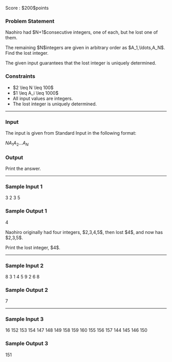 
<div>

<span>

<span>

<p>
Score : $200$points
</p>

<div>

<section>

### **Problem Statement**

<p>
Naohiro had $N+1$consecutive integers, one of each, but he lost one of them.
</p>

<p>
The remaining $N$integers are given in arbitrary order as $A_1,\ldots,A_N$. Find the lost integer.
</p>

<p>
The given input guarantees that the lost integer is uniquely determined.
</p>

</section>

</div>

<div>

<section>

### **Constraints**

<ul>

<li>
$2 \leq N \leq 100$
</li>

<li>
$1 \leq A_i \leq 1000$
</li>

<li>
All input values are integers.
</li>

<li>
The lost integer is uniquely determined.
</li>

</ul>

</section>

</div>

---

<div>

<div>

<section>

### **Input**

<p>
The input is given from Standard Input in the following format:
</p>

<div>

$N$$A_1$$A_2$$\ldots$$A_N$
</div>

</section>

</div>

<div>

<section>

### **Output**

<p>
Print the answer.  
</p>

</section>

</div>

</div>

---

<div>

<section>

### **Sample Input 1**

<div>

3
2 3 5

</div>

</section>

</div>

<div>

<section>

### **Sample Output 1**

<div>

4

</div>

<p>
Naohiro originally had four integers, $2,3,4,5$, then lost $4$, and now has $2,3,5$.
</p>

<p>
Print the lost integer, $4$.
</p>

</section>

</div>

---

<div>

<section>

### **Sample Input 2**

<div>

8
3 1 4 5 9 2 6 8

</div>

</section>

</div>

<div>

<section>

### **Sample Output 2**

<div>

7

</div>

</section>

</div>

---

<div>

<section>

### **Sample Input 3**

<div>

16
152 153 154 147 148 149 158 159 160 155 156 157 144 145 146 150

</div>

</section>

</div>

<div>

<section>

### **Sample Output 3**

<div>

151

</div>

</section>

</div>

</span>

</span>

</div>
